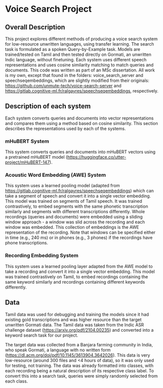 # Voice Search Project

## Overall Description
This project explores different methods of producing a voice search system for low-resource unwritten languages, using transfer learning.
The search task is formulated as a spoken Query-by-Example task.
Models are trained/tested on Tamil and then tested directly on Gormati, an unwritten Indic language, without finetuning.
Each system uses different speech representations and uses cosine similarity matching to match queries and documents.
This code was written as part of an MSc dissertation.
All work is my own, except that found in the folders: voice_search_server and speechseqembeddings, which are slightly modified from their originals: https://github.com/unmute-tech/voice-search-server and https://gitlab.cognitive-ml.fr/ralgayres/speechseqembeddings, respectively.

## Description of each system
Each system converts queries and documents into vector representations and compares them using a method based on cosine similarity.
This section describes the representations used by each of the systems.
### mHuBERT System
This system converts queries and documents into mHuBERT vectors using a pretrained mHuBERT model (https://huggingface.co/utter-project/mHuBERT-147).

### Acoustic Word Embedding (AWE) System
This system uses a learned pooling model (adapted from https://gitlab.cognitive-ml.fr/ralgayres/speechseqembeddings) which can take a segment of speech and convert it into a single vector embedding.
This model was trained on segments of Tamil speech. It was trained contrastively, to embed segments with the same phonetic transcription similarly and segments with different transcriptions differently.
Whole recordings (queries and documents) were embedded using a sliding window approach - a window was slid across the recording and each window was embedded.
This collection of embeddings is the AWE representation of the recording.
Note that windows can be specified either in time (e.g., 240 ms) or in phones (e.g., 3 phones) if the recordings have phone transcriptions.

### Recording Embedding System
This system uses a learned pooling layer adapted from the AWE model to take a recording and convert it into a single vector embedding. 
This model was trained contrastively on Tamil, to embed recordings containing the same keyword similarly and recordings containing different keywords differently. 

## Data
Tamil data was used for debugging and training the models since it had existing gold transcriptions and was higher resource than the target unwritten Gormati data.
The Tamil data was taken from the Indic ASR challenge dataset (https://arxiv.org/pdf/2104.00235) and converted into a keyword search task for our project. 

The target data was collected from a Banjara farming community in India, who speak Gormati, a language with no written form (https://dl.acm.org/doi/pdf/10.1145/3613904.3642026). 
This data is very low-resource (around 300 files and <4 hours of data), so it was only used for testing, not training.
The data was already formatted into classes, with each recording being a natural description of its respective class label.
To convert this into a search task, queries were simply randomly selected from each class.